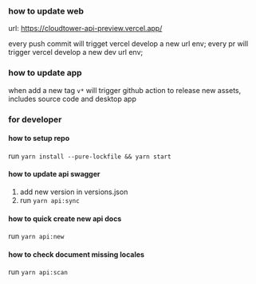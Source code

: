 
### how to update web

url: https://cloudtower-api-preview.vercel.app/

every push commit will trigget vercel develop a new url env;
every pr will trigger vercel develop a new dev url env;


### how to update app

when add a new tag `v*` will trigger github action to release new assets, includes source code and desktop app


### for developer

#### how to setup repo

run  `yarn install --pure-lockfile && yarn start`

#### how to update api swagger

1. add new version in versions.json
2. run `yarn api:sync` 

#### how to quick create new api docs

run `yarn api:new`

#### how to check document missing locales

run `yarn api:scan`
